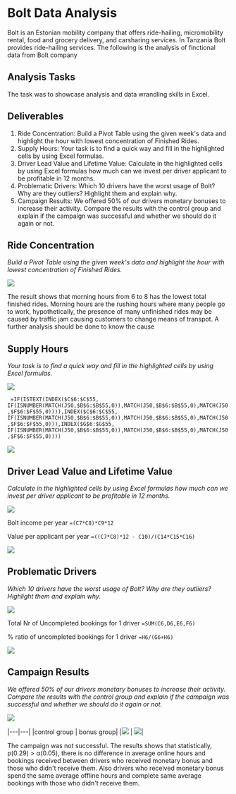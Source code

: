 # Bolt Data Analysis
Bolt is an Estonian mobility company that offers ride-hailing, micromobility rental, food and grocery delivery, and carsharing services. In Tanzania Bolt provides ride-hailing services. The following is the analysis of finctional data from Bolt company 

## Analysis Tasks
The task was to showcase analysis and data wrandling skills in Excel. 

## Deliverables						
1) Ride Concentration: Build a Pivot Table using the given week's data and highlight the hour with lowest concentration of Finished Rides.						
2) Supply Hours: Your task is to find a quick way and fill in the highlighted cells by using Excel formulas.						
3) Driver Lead Value and Lifetime Value: Calculate in the highlighted cells by using Excel formulas how much can we invest per driver applicant to be profitable in 12 months.						
4) Problematic Drivers: Which 10 drivers have the worst usage of Bolt? Why are they outliers? Highlight them and explain why.						
5) Campaign Results: We offered 50% of our drivers monetary bonuses to increase their activity. Compare the results with the control group and explain if the campaign was successful and whether we should do it again or not.						

## Ride Concentration
*Build a Pivot Table using the given week's data and highlight the hour with lowest concentration of Finished Rides.*

![](Pivot_table.jpg)

The result shows that morning hours from 6 to 8 has the lowest total finished rides. Morning hours are the rushing hours where many people go to work, hypothetically, the presence of many unfinished rides may be caused by traffic jam causing customers to change means of transpot. A further analysis should be done to know the cause

## Supply Hours 
*Your task is to find a quick way and fill in the highlighted cells by using Excel formulas.*

![](functions.jpg)

`` =IF(ISTEXT(INDEX($C$6:$C$55, IF(ISNUMBER(MATCH(J50,$B$6:$B$55,0)),MATCH(J50,$B$6:$B$55,0),MATCH(J50,$F$6:$F$55,0)))),INDEX($C$6:$C$55, IF(ISNUMBER(MATCH(J50,$B$6:$B$55,0)),MATCH(J50,$B$6:$B$55,0),MATCH(J50,$F$6:$F$55,0))),INDEX($G$6:$G$55, IF(ISNUMBER(MATCH(J50,$B$6:$B$55,0)),MATCH(J50,$B$6:$B$55,0),MATCH(J50,$F$6:$F$55,0))))``

![](function_results.jpg)

## Driver Lead Value and Lifetime Value 
*Calculate in the highlighted cells by using Excel formulas how much can we invest per driver applicant to be profitable in 12 months.*

![](formula.jpg)

Bolt income per year
``=(C7*C8)*C9*12``

Value per applicant per year
``=((C7*C8)*12 - C10)/(C14*C15*C16)``

![](formula_result.jpg)

## Problematic Drivers
*Which 10 drivers have the worst usage of Bolt? Why are they outliers? Highlight them and explain why.*

![](drivers.jpg)

Total Nr of Uncompleted bookings for 1 driver
`=SUM(C6,D6,E6,F6)`

% ratio of uncompleted bookings for 1 driver
`=H6/(G6+H6)`

![](driver_result.jpg)

## Campaign Results
*We offered 50% of our drivers monetary bonuses to increase their activity. Compare the results with the control group and explain if the campaign was successful and whether we should do it again or not.*

![](campaign.jpg)

|---|---|
|control group | bonus group|
|![](control_group.jpg) | ![](bonus_group.jpg)|

The campaign was not successful. The results shows that statistically, p(0.29) > α(0.05), there is no difference in average online hours and bookings received between drivers who received monetary bonus and those who didn't receive them. Also drivers who received monetary bonus spend the same average offline hours and complete same average bookings with those who didn't receive them.
		
		
		
		
		
		
		
		
		
		
		
		
		
		
		
		
		
		
		
		
		


